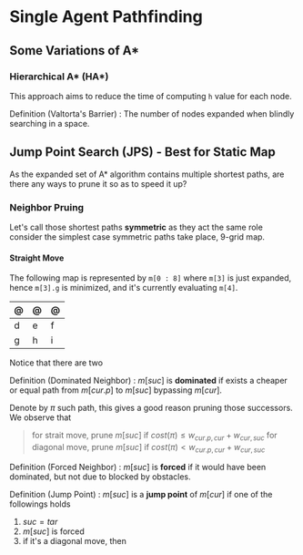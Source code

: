 # Single Agent Pathfinding

## Some Variations of A*

### Hierarchical A* (HA*)

This approach aims to reduce the time of computing `h` value for each node.

Definition (Valtorta's Barrier)
: The number of nodes expanded when blindly searching in a space.

## Jump Point Search (JPS) - Best for Static Map

As the expanded set of A* algorithm contains multiple shortest paths, are there any ways to prune it so as to speed it up?

### Neighbor Pruing

Let's call those shortest paths **symmetric** as they act the same role consider the simplest case symmetric paths take place, 9-grid map.

#### Straight Move

The following map is represented by `m[0 : 8]` where `m[3]` is just expanded, hence `m[3].g` is minimized, and it's currently evaluating `m[4]`.

| @  |  @ |  @ |
|---|---|---|
|  d |  e |  f |
| g  |  h | i  |

Notice that there are two 

Definition (Dominated Neighbor)
: $m[suc]$ is **dominated** if exists a cheaper or equal path from $m[cur.p]$ to $m[suc]$ bypassing $m[cur]$.

Denote by $\pi$ such path, this gives a good reason pruning those successors. We observe that

>for strait move, prune $m[suc]$ if $cost(\pi)\leq w_{cur.p,\,cur}+w_{cur,\,suc}$
>for diagonal move, prune $m[suc]$ if $cost(\pi)<w_{cur.p,\,cur}+w_{cur,\,suc}$

Definition (Forced Neighbor)
: $m[suc]$ is **forced** if it would have been dominated, but not due to blocked by obstacles.

Definition (Jump Point)
: $m[suc]$ is a **jump point** of $m[cur]$ if one of the followings holds

1. $suc = tar$
2. $m[suc]$ is forced
3. if it's a diagonal move, then 
